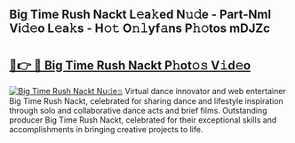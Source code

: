 ## Big Time Rush Nackt L𝚎a𝚔ed N𝚞𝚍e - Part-Nml Vi𝚍𝚎o L𝚎a𝚔s - H𝚘𝚝 O𝚗𝚕yf𝚊ns P𝚑𝚘tos mDJZc

# <h2><a href="http://kf7t52d.oniu.top/?m=Big+Time+Rush+Nackt">🔗👉 🔴 Big Time Rush Nackt P𝚑ot𝚘𝚜 V𝚒d𝚎o</a></h2>

[![Big Time Rush Nackt Nu𝚍e𝚜](https://i.imgur.com/0qMVB7G.gif)](http://kf7t52d.oniu.top/?m=Big+Time+Rush+Nackt)
Virtual dance innovator and web entertainer Big Time Rush Nackt, celebrated for sharing dance and lifestyle inspiration through solo and collaborative dance acts and brief films. Outstanding producer Big Time Rush Nackt, celebrated for their exceptional skills and accomplishments in bringing creative projects to life.  
